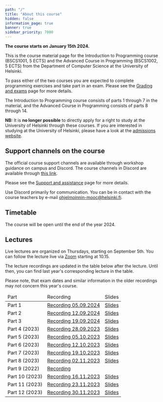 ```yaml
---
path: "/"
title: "About this course"
hidden: false
information_page: true
banner: true
sidebar_priority: 7000
---
```


**The course starts on January 15th 2024.**

This is the course material page for the Introduction to Programming course (BSCS1001, 5 ECTS) and the Advanced Course in Programming (BSCS1002, 5 ECTS) from the Department of Computer Science at the University of Helsinki.

To pass either of the two courses you are expected to complete programming exercises and take part in an exam. Please see the [Grading and exams](/grading-and-exams) page for more details.

The Introduction to Programming course consists of parts 1 through 7 in the material, and the Advanced Course in Programming consists of parts 8 through 14.

**NB:** It is **no longer possible** to directly apply for a right to study at the University of Helsinki through these courses. If you are interested in studying at the University of Helsinki, please have a look at the [admissions website](https://www.helsinki.fi/en/admissions-and-education).

## Support channels on the course

The official course support channels are available through workshop guidance on campus and Discord. The course channels in Discord are available through [this link](https://study.cs.helsinki.fi/discord/join/ohjelmoinnin_mooc).

Please see the [Support and assistance](/support-and-assistance) page for more details.

Use Discord primarily for communication. You can be in contact with the course teachers by e-mail ohjelmoinnin-mooc@helsinki.fi.

## Timetable

The course will be open until the end of the year 2024.

## Lectures

Live lectures are organized on Thursdays, starting on September 5th. 
You can follow the lecture live via [Zoom](https://helsinki.zoom.us/j/63688020089?pwd=vKhxH2OMcOzPqcteFZHVqUiVCfdmOz.1) starting at 10.15.

The lecture recordings are updated in the table below after the lecture. Until then, you can find last year's corresponding lecture in the table.

Please note, that exam dates and similar information in the older recordings may not concern this year's course.

<table>
  <thead>
    <tr>
      <td>Part</td>
      <td>Recording</td>
      <td>Slides</td>
    </tr>
  </thead>
  <tbody>
    <tr>
      <td>Part 1</td>
      <td><a href="https://youtu.be/mURhYbTkFnc">Recording 05.09.2024</a></td>
      <td><a href="https://docs.google.com/presentation/d/1l28RVCzeJ7OsBIXWtERt4COwbSLtYL2ap_7sDNGqX68/edit?usp=sharing">Slides</a></td>
    </tr>
    <tr>
      <td>Part 2</td>
      <td><a href="https://youtu.be/AzeKTqyjjnc">Recording 12.09.2024</a></td>
      <td><a href="https://docs.google.com/presentation/d/1zKxONZbjNRkaULUW_T2geSq7RO003ipNvHR3ASPKPhc/edit?usp=sharing">Slides</a></td>
    </tr>
    <tr>
      <td>Part 3</td>
      <td><a href="https://youtu.be/vGtIKyuH0i4">Recording 19.09.2024</a></td>
      <td><a href="https://docs.google.com/presentation/d/1OWiZt29hFynu_50B1FmzbzOYC7-z8iyx4mQ3TJTPjs0/edit?usp=sharing">Slides</a></td>
    </tr>
    <tr>
      <td>Part 4 (2023)</td>
      <td><a href="https://youtu.be/U7MFzDabDqg">Recording 28.09.2023</a></td>
      <td><a href="https://docs.google.com/presentation/d/1xm5bRqeMhFj2S-iDnDj2f0qzbJfXWjqQ2uX_ZAItWzo/edit?usp=sharing">Slides</a></td>
    </tr>
    <tr>
      <td>Part 5 (2023)</td>
      <td><a href="https://youtu.be/OclzsDLgckQ">Recording 05.10.2023</a></td>
      <td><a href="https://docs.google.com/presentation/d/1PBVezc4Bm2Be9cRBtVComzJlLYVURC_5DUEFG_jtb8o/edit?usp=sharing">Slides</a></td>
    </tr>
    <tr>
      <td>Part 6 (2023)</td>
      <td><a href="https://youtu.be/UjWu85v73YI">Recording 12.10.2023</a></td>
      <td><a href="https://docs.google.com/presentation/d/1kVjKar8gVwIyFerqMmgg6y1RRGlWHVC2Xh0oKH_hjJI/edit?usp=sharing">Slides</a></td>
    </tr>
    <tr>
      <td>Part 7 (2023)</td>
      <td><a href="https://youtu.be/lMPptaf_EpI">Recording 19.10.2023</a></td>
      <td><a href="https://docs.google.com/presentation/d/1Q6vO88F5fNjDpVqmyzrS8vcrxyNgZ84s67MOuM8UPa4/edit?usp=sharing">Slides</a></td>
    </tr>
    <tr>
      <td>Part 8 (2023)</td>
      <td><a href="https://youtu.be/B6tm0FAy9wE">Recording 02.11.2023</a></td>
      <td><a href="https://docs.google.com/presentation/d/1gBegxAXVWdm47AebP5gIGfFerwP1K0vyLRzX4GJtLjY/edit?usp=sharing">Slides</a></td>
    </tr>
    <tr>
      <td>Part 9 (2022)</td>
      <td><a href="https://youtu.be/r6vV5SXpmWs">Recording</a></td>
    </tr>
    <tr>
      <td>Part 10 (2023)</td>
      <td><a href="https://youtu.be/C3jfc3Np4nA">Recording 16.11.2023</a></td>
      <td><a href="https://docs.google.com/presentation/d/1ntybDeCoPykmTz0R8rjHAU03F8pGr1VZHQzj4UGId7g/edit?usp=sharing">Slides</a></td>
    </tr>
    <tr>
      <td>Part 11 (2023)</td>
      <td><a href="https://youtu.be/LI9LITLkF30">Recording 23.11.2023</a></td>
      <td><a href="https://docs.google.com/presentation/d/1qWc6ilCxCYqsjkk5dwKpGdHLMnA588BEyakJOrfZw9c/edit?usp=sharing">Slides</a></td>
    </tr>
    <tr>
      <td>Part 12 (2023)</td>
      <td><a href="https://youtu.be/ZcfqkDfJG_Y">Recording 30.11.2023</a></td>
      <td><a href="https://docs.google.com/presentation/d/1zxc6lYSWK50wy_8Y2s1FKgCAOe9Nz1-0gS6tba2idg0/edit?usp=sharing">Slides</a></td>
    </tr>
  </tbody>
</table>
